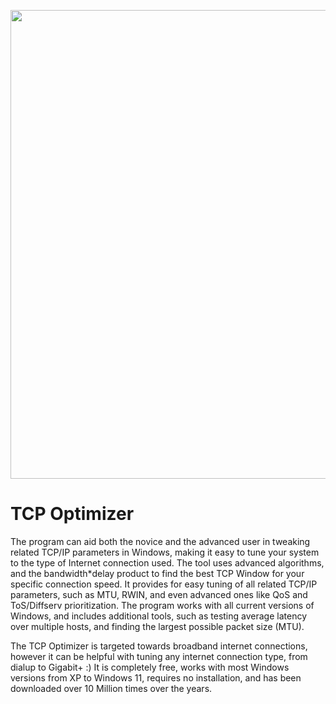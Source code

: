  <p align="center">
    <img src="https://i.imgur.com/yiZrRJw.png" width="750">
  </p>

# TCP Optimizer

The program can aid both the novice and the advanced user in tweaking related TCP/IP parameters in Windows, making it easy to tune your system to the type of Internet connection used. The tool uses advanced algorithms, and the bandwidth*delay product to find the best TCP Window for your specific connection speed. It provides for easy tuning of all related TCP/IP parameters, such as MTU, RWIN, and even advanced ones like QoS and ToS/Diffserv prioritization. The program works with all current versions of Windows, and includes additional tools, such as testing average latency over multiple hosts, and finding the largest possible packet size (MTU).

The TCP Optimizer is targeted towards broadband internet connections, however it can be helpful with tuning any internet connection type, from dialup to Gigabit+ :) It is completely free, works with most Windows versions from XP to Windows 11, requires no installation, and has been downloaded over 10 Million times over the years.
